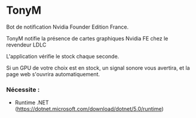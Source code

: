 # TonyM
Bot de notification Nvidia Founder Edition France.

TonyM notifie la présence de cartes graphiques Nvidia FE chez le revendeur LDLC


L'application vérifie le stock chaque seconde. 

Si un GPU de votre choix est en stock, un signal sonore vous avertira, et la page web s'ouvrira automatiquement.

### Nécessite :
 * Runtime .NET (https://dotnet.microsoft.com/download/dotnet/5.0/runtime)
